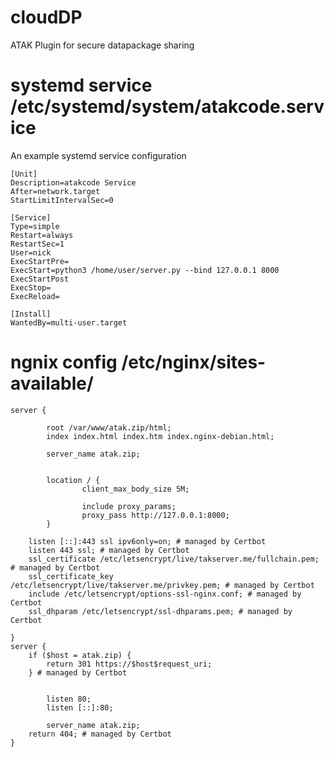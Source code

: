 # cloudDP
 ATAK Plugin for secure datapackage sharing

# systemd service /etc/systemd/system/atakcode.service
 An example systemd service configuration

    [Unit]
    Description=atakcode Service
    After=network.target
    StartLimitIntervalSec=0
    
    [Service]
    Type=simple
    Restart=always
    RestartSec=1
    User=nick
    ExecStartPre=
    ExecStart=python3 /home/user/server.py --bind 127.0.0.1 8000
    ExecStartPost
    ExecStop=
    ExecReload=
    
    [Install]
    WantedBy=multi-user.target

# ngnix config /etc/nginx/sites-available/<HOSTNAME>


    server {
    
            root /var/www/atak.zip/html;
            index index.html index.htm index.nginx-debian.html;
    
            server_name atak.zip;
    
    
            location / {
                    client_max_body_size 5M;
    
                    include proxy_params;
                    proxy_pass http://127.0.0.1:8000;
            }
    
        listen [::]:443 ssl ipv6only=on; # managed by Certbot
        listen 443 ssl; # managed by Certbot
        ssl_certificate /etc/letsencrypt/live/takserver.me/fullchain.pem; # managed by Certbot
        ssl_certificate_key /etc/letsencrypt/live/takserver.me/privkey.pem; # managed by Certbot
        include /etc/letsencrypt/options-ssl-nginx.conf; # managed by Certbot
        ssl_dhparam /etc/letsencrypt/ssl-dhparams.pem; # managed by Certbot
    
    }
    server {
        if ($host = atak.zip) {
            return 301 https://$host$request_uri;
        } # managed by Certbot
    
    
            listen 80;
            listen [::]:80;
    
            server_name atak.zip;
        return 404; # managed by Certbot
    }
